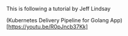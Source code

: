 This is following a tutorial by Jeff Lindsay

(Kubernetes Delivery Pipeline for Golang App)[https://youtu.be/R0pJncb37Kk]
